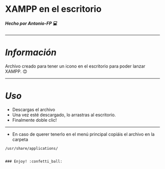 # **XAMPP en el escritorio**
##### Hecho por Antonio-FP :computer:


---
# *Información*
Archivo creado para tener un icono en el escritorio para poder lanzar XAMPP. :blush:

---
# *Uso*

+ Descargas el archivo
+ Una vez esté descargado, lo arrastras al escritorio.
+ Finalmente doble clic!

---
+ En caso de querer tenerlo en el menú principal copiáis el archivo en la carpeta
```
/usr/share/applications/


### Enjoy! :confetti_ball:
